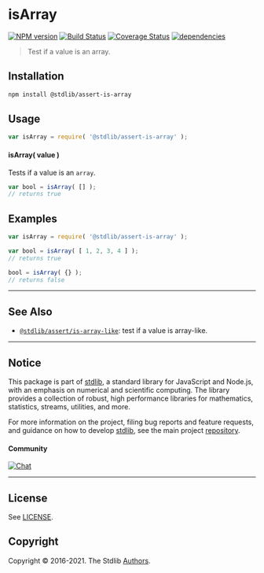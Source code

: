 <!--

@license Apache-2.0

Copyright (c) 2018 The Stdlib Authors.

Licensed under the Apache License, Version 2.0 (the "License");
you may not use this file except in compliance with the License.
You may obtain a copy of the License at

   http://www.apache.org/licenses/LICENSE-2.0

Unless required by applicable law or agreed to in writing, software
distributed under the License is distributed on an "AS IS" BASIS,
WITHOUT WARRANTIES OR CONDITIONS OF ANY KIND, either express or implied.
See the License for the specific language governing permissions and
limitations under the License.

-->

# isArray

[![NPM version][npm-image]][npm-url] [![Build Status][test-image]][test-url] [![Coverage Status][coverage-image]][coverage-url] [![dependencies][dependencies-image]][dependencies-url]

> Test if a value is an array.

<section class="installation">

## Installation

```bash
npm install @stdlib/assert-is-array
```

</section>

<section class="usage">

## Usage

```javascript
var isArray = require( '@stdlib/assert-is-array' );
```

#### isArray( value )

Tests if a value is an `array`.

```javascript
var bool = isArray( [] );
// returns true
```

</section>

<!-- /.usage -->

<section class="examples">

## Examples

<!-- eslint no-undef: "error" -->

```javascript
var isArray = require( '@stdlib/assert-is-array' );

var bool = isArray( [ 1, 2, 3, 4 ] );
// returns true

bool = isArray( {} );
// returns false
```

</section>

<!-- /.examples -->

<!-- Section for related `stdlib` packages. Do not manually edit this section, as it is automatically populated. -->

<section class="related">

* * *

## See Also

-   <span class="package-name">[`@stdlib/assert/is-array-like`][@stdlib/assert/is-array-like]</span><span class="delimiter">: </span><span class="description">test if a value is array-like.</span>

</section>

<!-- /.related -->

<!-- Section for all links. Make sure to keep an empty line after the `section` element and another before the `/section` close. -->


<section class="main-repo" >

* * *

## Notice

This package is part of [stdlib][stdlib], a standard library for JavaScript and Node.js, with an emphasis on numerical and scientific computing. The library provides a collection of robust, high performance libraries for mathematics, statistics, streams, utilities, and more.

For more information on the project, filing bug reports and feature requests, and guidance on how to develop [stdlib][stdlib], see the main project [repository][stdlib].

#### Community

[![Chat][chat-image]][chat-url]

---

## License

See [LICENSE][stdlib-license].


## Copyright

Copyright &copy; 2016-2021. The Stdlib [Authors][stdlib-authors].

</section>

<!-- /.stdlib -->

<!-- Section for all links. Make sure to keep an empty line after the `section` element and another before the `/section` close. -->

<section class="links">

[npm-image]: http://img.shields.io/npm/v/@stdlib/assert-is-array.svg
[npm-url]: https://npmjs.org/package/@stdlib/assert-is-array

[test-image]: https://github.com/stdlib-js/assert-is-array/actions/workflows/test.yml/badge.svg
[test-url]: https://github.com/stdlib-js/assert-is-array/actions/workflows/test.yml

[coverage-image]: https://img.shields.io/codecov/c/github/stdlib-js/assert-is-array/main.svg
[coverage-url]: https://codecov.io/github/stdlib-js/assert-is-array?branch=main

[dependencies-image]: https://img.shields.io/david/stdlib-js/assert-is-array.svg
[dependencies-url]: https://david-dm.org/stdlib-js/assert-is-array/main

[chat-image]: https://img.shields.io/gitter/room/stdlib-js/stdlib.svg
[chat-url]: https://gitter.im/stdlib-js/stdlib/

[stdlib]: https://github.com/stdlib-js/stdlib

[stdlib-authors]: https://github.com/stdlib-js/stdlib/graphs/contributors

[stdlib-license]: https://raw.githubusercontent.com/stdlib-js/assert-is-array/main/LICENSE

<!-- <related-links> -->

[@stdlib/assert/is-array-like]: https://github.com/stdlib-js/assert-is-array-like

<!-- </related-links> -->

</section>

<!-- /.links -->

